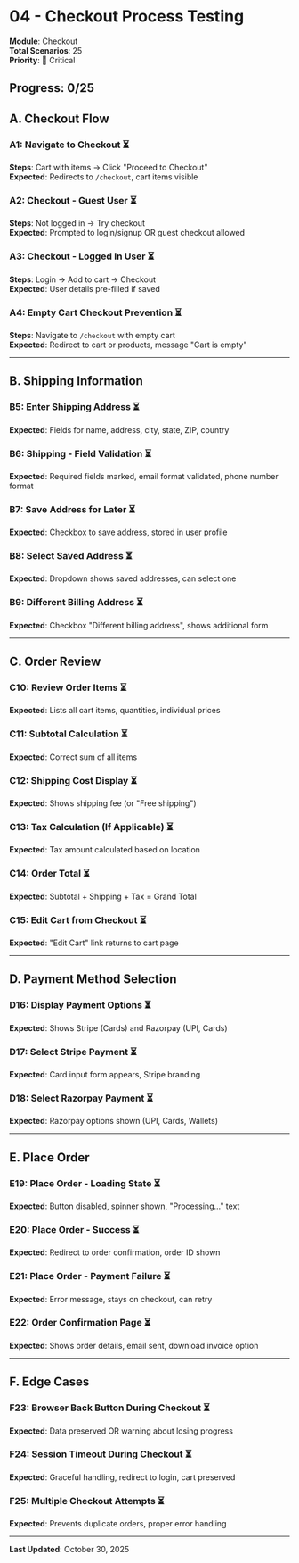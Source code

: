 # 04 - Checkout Process Testing

**Module**: Checkout  
**Total Scenarios**: 25  
**Priority**: 🔴 Critical

## Progress: 0/25

## A. Checkout Flow

### A1: Navigate to Checkout ⏳
**Steps**: Cart with items → Click "Proceed to Checkout"  
**Expected**: Redirects to `/checkout`, cart items visible

### A2: Checkout - Guest User ⏳
**Steps**: Not logged in → Try checkout  
**Expected**: Prompted to login/signup OR guest checkout allowed

### A3: Checkout - Logged In User ⏳
**Steps**: Login → Add to cart → Checkout  
**Expected**: User details pre-filled if saved

### A4: Empty Cart Checkout Prevention ⏳
**Steps**: Navigate to `/checkout` with empty cart  
**Expected**: Redirect to cart or products, message "Cart is empty"

---

## B. Shipping Information

### B5: Enter Shipping Address ⏳
**Expected**: Fields for name, address, city, state, ZIP, country

### B6: Shipping - Field Validation ⏳
**Expected**: Required fields marked, email format validated, phone number format

### B7: Save Address for Later ⏳
**Expected**: Checkbox to save address, stored in user profile

### B8: Select Saved Address ⏳
**Expected**: Dropdown shows saved addresses, can select one

### B9: Different Billing Address ⏳
**Expected**: Checkbox "Different billing address", shows additional form

---

## C. Order Review

### C10: Review Order Items ⏳
**Expected**: Lists all cart items, quantities, individual prices

### C11: Subtotal Calculation ⏳
**Expected**: Correct sum of all items

### C12: Shipping Cost Display ⏳
**Expected**: Shows shipping fee (or "Free shipping")

### C13: Tax Calculation (If Applicable) ⏳
**Expected**: Tax amount calculated based on location

### C14: Order Total ⏳
**Expected**: Subtotal + Shipping + Tax = Grand Total

### C15: Edit Cart from Checkout ⏳
**Expected**: "Edit Cart" link returns to cart page

---

## D. Payment Method Selection

### D16: Display Payment Options ⏳
**Expected**: Shows Stripe (Cards) and Razorpay (UPI, Cards)

### D17: Select Stripe Payment ⏳
**Expected**: Card input form appears, Stripe branding

### D18: Select Razorpay Payment ⏳
**Expected**: Razorpay options shown (UPI, Cards, Wallets)

---

## E. Place Order

### E19: Place Order - Loading State ⏳
**Expected**: Button disabled, spinner shown, "Processing..." text

### E20: Place Order - Success ⏳
**Expected**: Redirect to order confirmation, order ID shown

### E21: Place Order - Payment Failure ⏳
**Expected**: Error message, stays on checkout, can retry

### E22: Order Confirmation Page ⏳
**Expected**: Shows order details, email sent, download invoice option

---

## F. Edge Cases

### F23: Browser Back Button During Checkout ⏳
**Expected**: Data preserved OR warning about losing progress

### F24: Session Timeout During Checkout ⏳
**Expected**: Graceful handling, redirect to login, cart preserved

### F25: Multiple Checkout Attempts ⏳
**Expected**: Prevents duplicate orders, proper error handling

---

**Last Updated**: October 30, 2025
